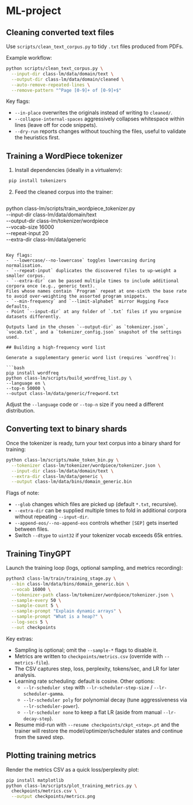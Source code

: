 # ML-project
## Cleaning converted text files

Use `scripts/clean_text_corpus.py` to tidy `.txt` files produced from PDFs.

Example workflow:

```bash
python scripts/clean_text_corpus.py \
  --input-dir class-lm/data/domain/text \
  --output-dir class-lm/data/domain/cleaned \
  --auto-remove-repeated-lines \
  --remove-pattern "^Page [0-9]+ of [0-9]+$"
```

Key flags:
- `--in-place` overwrites the originals instead of writing to `cleaned/`.
- `--collapse-internal-spaces` aggressively collapses whitespace within lines (leave off for code snippets).
- `--dry-run` reports changes without touching the files, useful to validate the heuristics first.

## Training a WordPiece tokenizer

1. Install dependencies (ideally in a virtualenv):
 ```bash
  pip install tokenizers
  ```
2. Feed the cleaned corpus into the trainer:
   ```bash
python class-lm/scripts/train_wordpiece_tokenizer.py \
  --input-dir class-lm/data/domain/text \
  --output-dir class-lm/tokenizer/wordpiece \
  --vocab-size 16000 \
  --repeat-input 20 \
  --extra-dir class-lm/data/generic
   ```

Key flags:
- `--lowercase/--no-lowercase` toggles lowercasing during normalisation.
- `--repeat-input` duplicates the discovered files to up-weight a smaller corpus.
- `--extra-dir` can be passed multiple times to include additional corpora once (e.g., generic text).
  Files whose names contain `Program` repeat at one-sixth the base rate to avoid over-weighting the assorted program snippets.
- `--min-frequency` and `--limit-alphabet` mirror Hugging Face defaults.
- Point `--input-dir` at any folder of `.txt` files if you organise datasets differently.

Outputs land in the chosen `--output-dir` as `tokenizer.json`, `vocab.txt`, and a `tokenizer_config.json` snapshot of the settings used.

## Building a high-frequency word list

Generate a supplementary generic word list (requires `wordfreq`):

```bash
pip install wordfreq
python class-lm/scripts/build_wordfreq_list.py \
  --language en \
  --top-n 50000 \
  --output class-lm/data/generic/freqword.txt
```

Adjust the `--language` code or `--top-n` size if you need a different distribution.

## Converting text to binary shards

Once the tokenizer is ready, turn your text corpus into a binary shard for training:

```bash
python class-lm/scripts/make_token_bin.py \
  --tokenizer class-lm/tokenizer/wordpiece/tokenizer.json \
  --input-dir class-lm/data/domain/text \
  --extra-dir class-lm/data/generic \
  --output class-lm/data/bins/domain_generic.bin
```

Flags of note:
- `--glob` changes which files are picked up (default `*.txt`, recursive).
- `--extra-dir` can be supplied multiple times to fold in additional corpora without repeating `--input-dir`.
- `--append-eos/--no-append-eos` controls whether `[SEP]` gets inserted between files.
- Switch `--dtype` to `uint32` if your tokenizer vocab exceeds 65k entries.

## Training TinyGPT

Launch the training loop (logs, optional sampling, and metrics recording):

```bash
python3 class-lm/train/training_stage.py \
  --bin class-lm/data/bins/domain_generic.bin \
  --vocab 16000 \
  --tokenizer-path class-lm/tokenizer/wordpiece/tokenizer.json \
  --sample-every 50 \
  --sample-count 5 \
  --sample-prompt "Explain dynamic arrays" \
  --sample-prompt "What is a heap?" \
  --log-secs 5 \
  --out checkpoints
```

Key extras:
- Sampling is optional; omit the `--sample-*` flags to disable it.
- Metrics are written to `checkpoints/metrics.csv` (override with `--metrics-file`).
- The CSV captures step, loss, perplexity, tokens/sec, and LR for later analysis.
- Learning rate scheduling: default is cosine. Other options:
  - `--lr-scheduler step` with `--lr-scheduler-step-size` / `--lr-scheduler-gamma`.
  - `--lr-scheduler poly` for polynomial decay (tune aggressiveness via `--lr-scheduler-power`).
  - `--lr-scheduler none` to keep a flat LR (aside from manual `--lr-decay-step`).
- Resume mid-run with `--resume checkpoints/ckpt_<step>.pt` and the trainer will restore the
  model/optimizer/scheduler states and continue from the saved step.

## Plotting training metrics

Render the metrics CSV as a quick loss/perplexity plot:

```bash
pip install matplotlib
python class-lm/scripts/plot_training_metrics.py \
  checkpoints/metrics.csv \
  --output checkpoints/metrics.png
```
